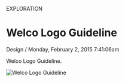 <p class="type">EXPLORATION</p>

# Welco Logo Guideline

<p class="meta">Design  /  Monday, February 2, 2015 7:41:06am</p>

Welco Logo Guideline.

![Welco Logo Guideline](https://farooq-agent.web.app/assets/images/works/large/2paQkfmi_work_image.jpg)
